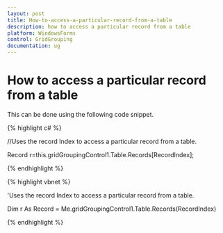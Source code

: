 ```yaml
---
layout: post
title: How-to-access-a-particular-record-from-a-table
description: how to access a particular record from a table
platform: WindowsForms
control: GridGrouping
documentation: ug
---
```


# How to access a particular record from a table

This can be done using the following code snippet.

{% highlight c# %}



//Uses the record Index to access a particular record from a table.

Record r=this.gridGroupingControl1.Table.Records[RecordIndex];

{% endhighlight %}

{% highlight vbnet %}



'Uses the record Index to access a particular record from a table.

Dim r As Record = Me.gridGroupingControl1.Table.Records(RecordIndex)

{% endhighlight %}

